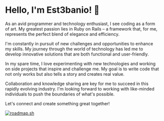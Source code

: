 # Hello, I'm Est3banio! 👋

As an avid programmer and technology enthusiast, I see coding as a form of art. My greatest passion lies in Ruby on Rails – a framework that, for me, represents the perfect blend of elegance and efficiency.

I'm constantly in pursuit of new challenges and opportunities to enhance my skills. My journey through the world of technology has led me to develop innovative solutions that are both functional and user-friendly.

In my spare time, I love experimenting with new technologies and working on side projects that inspire and challenge me. My goal is to write code that not only works but also tells a story and creates real value.

Collaboration and knowledge sharing are key for me to succeed in this rapidly evolving industry. I'm looking forward to working with like-minded individuals to push the boundaries of what's possible.

Let's connect and create something great together!



[![roadmap.sh](https://api.roadmap.sh/v1-badge/tall/653779b2035e8d1be7302d94?variant=dark)](https://roadmap.sh)
